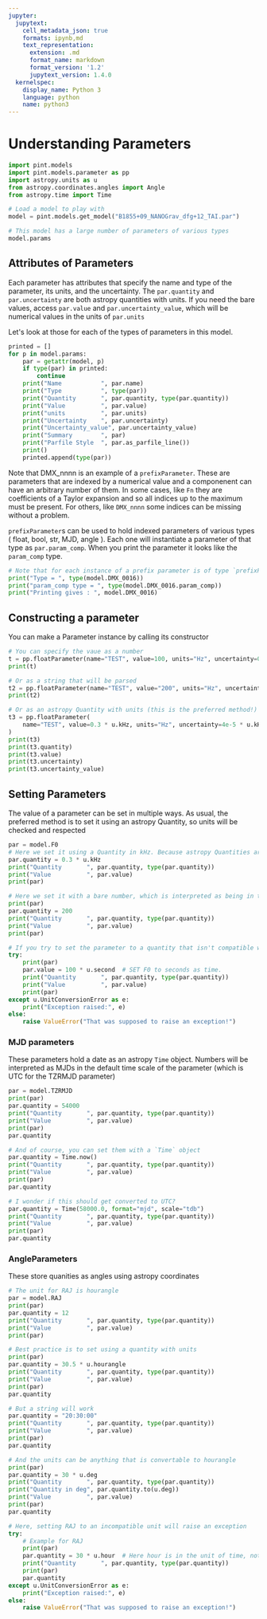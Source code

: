 ```yaml
---
jupyter:
  jupytext:
    cell_metadata_json: true
    formats: ipynb,md
    text_representation:
      extension: .md
      format_name: markdown
      format_version: '1.2'
      jupytext_version: 1.4.0
  kernelspec:
    display_name: Python 3
    language: python
    name: python3
---
```


# Understanding Parameters

```python jupyter={"outputs_hidden": false}
import pint.models
import pint.models.parameter as pp
import astropy.units as u
from astropy.coordinates.angles import Angle
from astropy.time import Time
```

```python jupyter={"outputs_hidden": false}
# Load a model to play with
model = pint.models.get_model("B1855+09_NANOGrav_dfg+12_TAI.par")
```

```python jupyter={"outputs_hidden": false}
# This model has a large number of parameters of various types
model.params
```

## Attributes of Parameters

Each parameter has attributes that specify the name and type of the parameter, its units, and the uncertainty.
The `par.quantity` and `par.uncertainty` are both astropy quantities with units. If you need the bare values,
access `par.value` and `par.uncertainty_value`, which will be numerical values in the units of `par.units`

Let's look at those for each of the types of parameters in this model.

```python jupyter={"outputs_hidden": false}
printed = []
for p in model.params:
    par = getattr(model, p)
    if type(par) in printed:
        continue
    print("Name           ", par.name)
    print("Type           ", type(par))
    print("Quantity       ", par.quantity, type(par.quantity))
    print("Value          ", par.value)
    print("units          ", par.units)
    print("Uncertainty    ", par.uncertainty)
    print("Uncertainty_value", par.uncertainty_value)
    print("Summary        ", par)
    print("Parfile Style  ", par.as_parfile_line())
    print()
    printed.append(type(par))
```

Note that DMX_nnnn is an example of a `prefixParameter`. These are parameters that are indexed by a numerical value and a componenent can have an arbitrary number of them.
In some cases, like `Fn` they are coefficients of a Taylor expansion and so all indices up to the maximum must be present. For others, like `DMX_nnnn` some indices can be missing without a problem.

`prefixParameter`s can be used to hold indexed parameters of various types ( float, bool, str, MJD, angle ). Each one will instantiate a parameter of that type as `par.param_comp`.
When you print the parameter it looks like the `param_comp` type.

```python
# Note that for each instance of a prefix parameter is of type `prefixParameter`
print("Type = ", type(model.DMX_0016))
print("param_comp type = ", type(model.DMX_0016.param_comp))
print("Printing gives : ", model.DMX_0016)
```

## Constructing a parameter

You can make a Parameter instance by calling its constructor

```python jupyter={"outputs_hidden": false}
# You can specify the vaue as a number
t = pp.floatParameter(name="TEST", value=100, units="Hz", uncertainty=0.03)
print(t)
```

```python jupyter={"outputs_hidden": false}
# Or as a string that will be parsed
t2 = pp.floatParameter(name="TEST", value="200", units="Hz", uncertainty=".04")
print(t2)
```

```python jupyter={"outputs_hidden": false}
# Or as an astropy Quantity with units (this is the preferred method!)
t3 = pp.floatParameter(
    name="TEST", value=0.3 * u.kHz, units="Hz", uncertainty=4e-5 * u.kHz
)
print(t3)
print(t3.quantity)
print(t3.value)
print(t3.uncertainty)
print(t3.uncertainty_value)
```

## Setting Parameters

The value of a parameter can be set in multiple ways. As usual, the preferred method is to set it using an astropy Quantity, so units will be checked and respected

```python jupyter={"outputs_hidden": false}
par = model.F0
# Here we set it using a Quantity in kHz. Because astropy Quantities are used, it does the right thing!
par.quantity = 0.3 * u.kHz
print("Quantity       ", par.quantity, type(par.quantity))
print("Value          ", par.value)
print(par)
```

```python jupyter={"outputs_hidden": false}
# Here we set it with a bare number, which is interpreted as being in the units `par.units`
print(par)
par.quantity = 200
print("Quantity       ", par.quantity, type(par.quantity))
print("Value          ", par.value)
print(par)
```

```python jupyter={"outputs_hidden": false}
# If you try to set the parameter to a quantity that isn't compatible with the units, it raises an exception
try:
    print(par)
    par.value = 100 * u.second  # SET F0 to seconds as time.
    print("Quantity       ", par.quantity, type(par.quantity))
    print("Value          ", par.value)
    print(par)
except u.UnitConversionError as e:
    print("Exception raised:", e)
else:
    raise ValueError("That was supposed to raise an exception!")
```

### MJD parameters

These parameters hold a date as an astropy `Time` object. Numbers will be interpreted as MJDs in the default time scale of the parameter (which is UTC for the TZRMJD parameter)

```python jupyter={"outputs_hidden": false}
par = model.TZRMJD
print(par)
par.quantity = 54000
print("Quantity       ", par.quantity, type(par.quantity))
print("Value          ", par.value)
print(par)
par.quantity
```

```python jupyter={"outputs_hidden": false}
# And of course, you can set them with a `Time` object
par.quantity = Time.now()
print("Quantity       ", par.quantity, type(par.quantity))
print("Value          ", par.value)
print(par)
par.quantity
```

```python
# I wonder if this should get converted to UTC?
par.quantity = Time(58000.0, format="mjd", scale="tdb")
print("Quantity       ", par.quantity, type(par.quantity))
print("Value          ", par.value)
print(par)
par.quantity
```

### AngleParameters

These store quanities as angles using astropy coordinates

```python jupyter={"outputs_hidden": false}
# The unit for RAJ is hourangle
par = model.RAJ
print(par)
par.quantity = 12
print("Quantity       ", par.quantity, type(par.quantity))
print("Value          ", par.value)
print(par)
```

```python jupyter={"outputs_hidden": false}
# Best practice is to set using a quantity with units
print(par)
par.quantity = 30.5 * u.hourangle
print("Quantity       ", par.quantity, type(par.quantity))
print("Value          ", par.value)
print(par)
par.quantity
```

```python jupyter={"outputs_hidden": false}
# But a string will work
par.quantity = "20:30:00"
print("Quantity       ", par.quantity, type(par.quantity))
print("Value          ", par.value)
print(par)
par.quantity
```

```python jupyter={"outputs_hidden": false}
# And the units can be anything that is convertable to hourangle
print(par)
par.quantity = 30 * u.deg
print("Quantity       ", par.quantity, type(par.quantity))
print("Quantity in deg", par.quantity.to(u.deg))
print("Value          ", par.value)
print(par)
par.quantity
```

```python jupyter={"outputs_hidden": false}
# Here, setting RAJ to an incompatible unit will raise an exception
try:
    # Example for RAJ
    print(par)
    par.quantity = 30 * u.hour  # Here hour is in the unit of time, not hourangle
    print("Quantity       ", par.quantity, type(par.quantity))
    print(par)
    par.quantity
except u.UnitConversionError as e:
    print("Exception raised:", e)
else:
    raise ValueError("That was supposed to raise an exception!")
```
